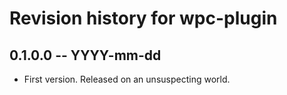 # Revision history for wpc-plugin

## 0.1.0.0 -- YYYY-mm-dd

* First version. Released on an unsuspecting world.
